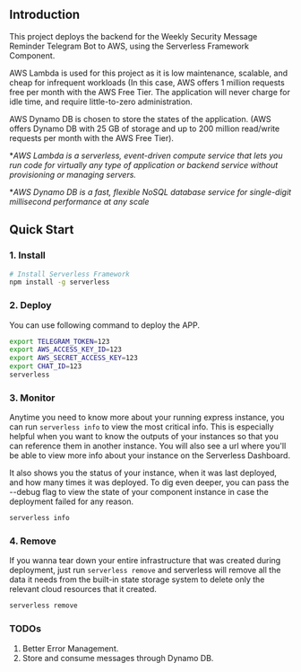 ## Introduction

This project deploys the backend for the Weekly Security Message Reminder Telegram Bot to AWS, using the Serverless Framework Component.

AWS Lambda is used for this project as it is low maintenance, scalable, and cheap for infrequent workloads (In this case, AWS offers 1 million requests free per month with the AWS Free Tier. The application will never charge for idle time, and require little-to-zero administration.

AWS Dynamo DB is chosen to store the states of the application. (AWS offers Dynamo DB with 25 GB of storage and up to 200 million read/write requests per month with the AWS Free Tier).

*_AWS Lambda is a serverless, event-driven compute service that lets you run code for virtually any type of application or backend service without provisioning or managing servers._

*_AWS Dynamo DB is a fast, flexible NoSQL database service for single-digit millisecond performance at any scale_

## Quick Start

### 1. Install

```bash
# Install Serverless Framework
npm install -g serverless
```

### 2. Deploy

You can use following command to deploy the APP. 

```bash
export TELEGRAM_TOKEN=123
export AWS_ACCESS_KEY_ID=123
export AWS_SECRET_ACCESS_KEY=123
export CHAT_ID=123
serverless
```

### 3. Monitor

Anytime you need to know more about your running express instance, you can run `serverless info` to view the most critical info. 
This is especially helpful when you want to know the outputs of your instances so that you can reference them in another instance. 
You will also see a url where you'll be able to view more info about your instance on the Serverless Dashboard.

It also shows you the status of your instance, when it was last deployed, and how many times it was deployed. 
To dig even deeper, you can pass the --debug flag to view the state of your component instance in case the deployment failed for any reason.

```bash
serverless info
```

### 4. Remove

If you wanna tear down your entire infrastructure that was created during deployment, 
just run `serverless remove` and serverless will remove all the data it needs from the built-in state storage system to delete only the relevant cloud resources that it created.

```bash
serverless remove
```

### TODOs
1. Better Error Management.
2. Store and consume messages through Dynamo DB.